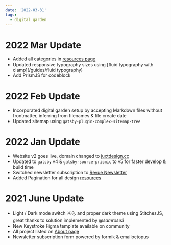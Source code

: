 ```yaml
---
date: '2022-03-31'
tags:
  - digital garden
---
```


# 2022 Mar Update

- Added all categories in [resources page](./resources/)
- Updated responsive typography sizes using [fluid typography with clamp](/guides/fluid typography)
- Add PrismJS for codeblock

# 2022 Feb Update

- Incorporated digital garden setup by accepting Markdown files without frontmatter, inferring from filenames & file create date
- Updated sitemap using `gatsby-plugin-complex-sitemap-tree`

# 2022 Jan Update

- Website v2 goes live, domain changed to [juxtdesign.cc](https://juxtdesign.cc)
- Updated to `gatsby` v4 & `gatsby-source-prismic` to v5 for faster develop & build time
- Switched newsletter subscription to [Revue Newsletter](https://www.getrevue.co/profile/juxtdesigncc/)
- Added Pagination for all design [resources](/resources/)

# 2021 June Update

- Light / Dark mode switch ☀️🌜 and proper dark theme using StitchesJS, great thanks to solution implemented by @_samrose3_
- New Keystroke Figma template available on community
- All project listed on [About page](/about)
- Newsletter subscription form powered by formik & emailoctopus
